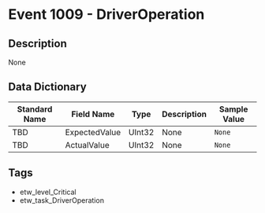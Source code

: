 # Event 1009 - DriverOperation

## Description
None

## Data Dictionary
|Standard Name|Field Name|Type|Description|Sample Value|
|---|---|---|---|---|
|TBD|ExpectedValue|UInt32|None|`None`|
|TBD|ActualValue|UInt32|None|`None`|

## Tags
* etw_level_Critical
* etw_task_DriverOperation